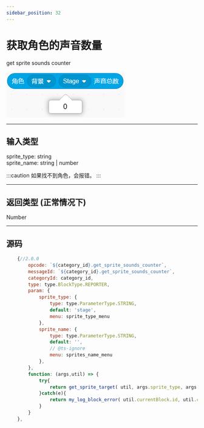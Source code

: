 ```yaml
---
sidebar_position: 32
---
```

# 获取角色的声音数量

get sprite sounds counter

![img](img\get_sprite_sounds_counter\image.png)  

***
## 输入类型
sprite_type: string  
sprite_name: string | number  


:::caution
如果找不到角色，会报错。
:::


***
## 返回类型 (正常情况下)
Number


***
## 源码
```js title="/categorys/convenient.js"
    {//2.0.0
        opcode: `${category_id}.get_sprite_sounds_counter`,
        messageId: `${category_id}.get_sprite_sounds_counter`,
        categoryId: category_id,
        type: type.BlockType.REPORTER,
        param: {
            sprite_type: {
                type: type.ParameterType.STRING,
                default: 'stage',
                menu: sprite_type_menu
            },
            sprite_name: {
                type: type.ParameterType.STRING,
                default: '',
                // @ts-ignore
                menu: sprites_name_menu
            },
        },
        function: (args,util) => {
            try{
                return get_sprite_target( util, args.sprite_type, args.sprite_name ).sprite.sounds.length
            }catch(e){
                return my_log_block_error( util.currentBlock.id, util.currentBlock.opcode, e )
            }
        }
    },
```
